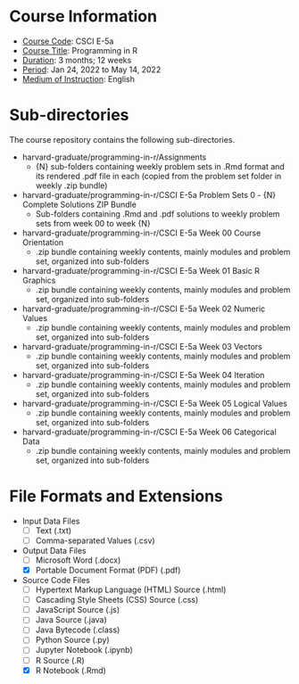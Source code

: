 <!-- This is a README file for a Harvard course. -->

# Course Information
- <ins>Course Code</ins>: CSCI E-5a
- <ins>Course Title</ins>: Programming in R 
- <ins>Duration</ins>: 3 months; 12 weeks
- <ins>Period</ins>: Jan 24, 2022 to May 14, 2022 
- <ins>Medium of Instruction</ins>: English

# Sub-directories 
The course repository contains the following sub-directories.  
- harvard-graduate/programming-in-r/Assignments
  - {N} sub-folders containing weekly problem sets in .Rmd format and its rendered .pdf file in each (copied from the problem set folder in weekly .zip bundle) 
- harvard-graduate/programming-in-r/CSCI E-5a Problem Sets 0 - {N} Complete Solutions ZIP Bundle
  - Sub-folders containing .Rmd and .pdf solutions to weekly problem sets from week 00 to week {N}  
- harvard-graduate/programming-in-r/CSCI E-5a Week 00 Course Orientation
  - .zip bundle containing weekly contents, mainly modules and problem set, organized into sub-folders 
- harvard-graduate/programming-in-r/CSCI E-5a Week 01 Basic R Graphics
  - .zip bundle containing weekly contents, mainly modules and problem set, organized into sub-folders 
- harvard-graduate/programming-in-r/CSCI E-5a Week 02 Numeric Values
  - .zip bundle containing weekly contents, mainly modules and problem set, organized into sub-folders 
- harvard-graduate/programming-in-r/CSCI E-5a Week 03 Vectors
  - .zip bundle containing weekly contents, mainly modules and problem set, organized into sub-folders 
- harvard-graduate/programming-in-r/CSCI E-5a Week 04 Iteration
  - .zip bundle containing weekly contents, mainly modules and problem set, organized into sub-folders 
- harvard-graduate/programming-in-r/CSCI E-5a Week 05 Logical Values
  - .zip bundle containing weekly contents, mainly modules and problem set, organized into sub-folders 
- harvard-graduate/programming-in-r/CSCI E-5a Week 06 Categorical Data
  - .zip bundle containing weekly contents, mainly modules and problem set, organized into sub-folders 

# File Formats and Extensions 
- Input Data Files 
  - [ ] Text (.txt)
  - [ ] Comma-separated Values (.csv)
- Output Data Files 
  - [ ] Microsoft Word (.docx)
  - [x] Portable Document Format (PDF) (.pdf)
- Source Code Files 
  - [ ] Hypertext Markup Language (HTML) Source (.html)
  - [ ] Cascading Style Sheets (CSS) Source (.css)
  - [ ] JavaScript Source (.js)
  - [ ] Java Source (.java)
  - [ ] Java Bytecode (.class)
  - [ ] Python Source (.py)
  - [ ] Jupyter Notebook (.ipynb)
  - [ ] R Source (.R) 
  - [x] R Notebook (.Rmd) 
